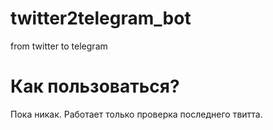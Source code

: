 # twitter2telegram_bot
 from twitter to telegram
 
# Как пользоваться?
 Пока никак. Работает только проверка последнего твитта.
